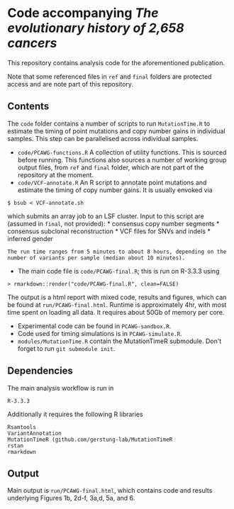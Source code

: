 # Code accompanying _The evolutionary history of 2,658 cancers_

This repository contains analysis code for the aforementioned publication.

Note that some referenced files in `ref` and `final` folders are protected access and are note part of this repository.

## Contents

The `code` folder contains a number of scripts to run `MutationTime.R` to estimate the timing of point mutations and copy number gains in individual samples. This step can be parallelised across individual samples.

* `code/PCAWG-functions.R`
A collection of utility functions. This is sourced before running. This functions also sources a number of working group output files, 
from `ref` and `final` folder, which are not part of the repository at the moment.
* `code/VCF-annotate.R`
An R script to annotate point mutations and estimate the timing of copy number gains. It is usually envoked via 
``` 
$ bsub < VCF-annotate.sh
```` 
which submits an array job to an LSF cluster.
Input to this script are (assumed in `final`, not provided):
	* consensus copy number segments
	* consensus subclonal reconstruction 
	* VCF files for SNVs and indels
	* inferred gender

	The run time ranges from 5 minutes to about 8 hours, depending on the number of variants per sample (median about 10 minutes).
	
* The main code file is `code/PCAWG-final.R`; this is run on R-3.3.3 using
```{R}
> rmarkdown::render("code/PCAWG-final.R", clean=FALSE)
```
The output is a html report with mixed code, results and figures, which can be found at `run/PCAWG-final.html`. Runtime is approximately 4hr, with most time spent on loading all data.
It requires about 50Gb of memory per core. 
* Experimental code can be found in `PCAWG-sandbox.R`.
* Code used for timing simulations is in  `PCAWG-simulate.R`.
* `modules/MutationTime.R` contain the MutationTimeR submodule. Don't forget to run `git submodule init`.

## Dependencies

The main analysis workflow is run in

```
R-3.3.3
```

Additionally it requires the following R libraries
```
Rsamtools
VariantAnnotation
MutationTimeR (github.com/gerstung-lab/MutationTimeR
rstan
rmarkdown
```

## Output
Main output is `run/PCAWG-final.html`, which contains code and results underlying Figures 1b, 2d-f, 3a,d, 5a, and 6.

